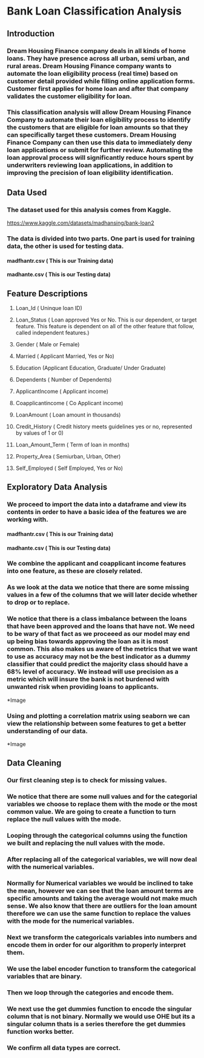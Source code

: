 # Bank Loan Classification Analysis 

## Introduction

###  Dream Housing Finance company deals in all kinds of home loans. They have presence across all urban, semi urban, and rural areas. Dream Housing Finance company wants to automate the loan eligibility process (real time) based on customer detail provided while filling online application forms. Customer first applies for home loan and after that company validates the customer eligibility for loan. 
### This classification analysis will allow Dream Housing Finance Company to automate their loan eligibility process to identify the customers that are eligible for loan amounts so that they can specifically target these customers. Dream Housing Finance Company can then use this data to immediately deny loan applications or submit for further review. Automating the loan approval process will significantly reduce hours spent by underwriters reviewing loan applications, in addition to improving the precision of loan eligibility identification. 


## Data Used 

### The dataset used for this analysis comes from Kaggle.
https://www.kaggle.com/datasets/madhansing/bank-loan2

### The data is divided into two parts. One part is used for training data, the other is used for testing data.
#### madfhantr.csv ( This is our Training data)
#### madhante.csv ( This is our Testing data)


## Feature Descriptions

1. Loan_Id ( Uninque loan ID)

2. Loan_Status ( Loan approved Yes or No. This is our dependent, or target feature. This feature is dependent on all of the other feature                    that follow, called independent features.)

3. Gender ( Male or Female)

4. Married ( Applicant Married, Yes or No)

5. Education (Applicant Education, Graduate/ Under Graduate)

6. Dependents ( Number of Dependents)

7. ApplicantIncome ( Applicant income)

8. Coapplicantincome ( Co Applicant income)

9. LoanAmount ( Loan amount in thousands)

10. Credit_History ( Credit history meets guidelines yes or no, represented by values of 1 or 0)

11. Loan_Amount_Term ( Term of loan in months)

12. Property_Area ( Semiurban, Urban, Other)

13. Self_Employed ( Self Employed, Yes or No)


## Exploratory Data Analysis

### We proceed to import the data into a dataframe and view its contents in order to have a basic idea of the features we are working with. 
#### madfhantr.csv ( This is our Training data)
#### madhante.csv ( This is our Testing data)

### We combine the applicant and coapplicant income features into one feature, as these are closely related.

### As we look at the data we notice that there are some missing values in a few of the columns that we will later decide whether to drop or to replace.

### We notice that there is a class imbalance between the loans that have been approved and the loans that have not. We need to be wary of that fact as we proceeed as our model may end up being bias towards approving the loan as it is most common. This also makes us aware of the metrics that we want to use as accuracy may not be the best indicator as a dummy classifier that could predict the majority class should have a 68% level of accuracy. We instead will use precision as a metric which will insure the bank is not burdened with unwanted risk when providing loans to applicants.

*Image

### Using and plotting a correlation matrix using seaborn we can view the relationship between some features to get a better understanding of our data.

*Image


## Data Cleaning

### Our first cleaning step is to check for missing values.

### We notice that there are some null values and for the categorial variables we choose to replace them with the mode or the most common value. We are going to create a function to turn replace the null values with the mode.

### Looping through the categorical columns using the function we built and replacing the null values with the mode.

### After replacing all of the categorical variables, we will now deal with the numerical variables.

### Normally for Numerical variables we would be inclined to take the mean, however we can see that the loan amount terms are specific amounts and taking the average would not make much sense. We also know that there are outliers for the loan amount therefore we can use the same function to replace the values with the mode for the numerical variables.

### Next we transform the categoricals variables into numbers and encode them in order for our algorithm to properly interpret them.

### We use the label encoder function to transform the categorical variables that are binary.

### Then we loop through the categories and encode them.

### We next use the get dummies function to encode the singular column that is not binary. Normally we would use OHE but its a singular column thats is a series therefore the get dummies function works better.

### We confirm all data types are correct.




